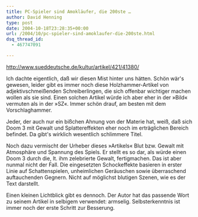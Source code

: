 ```yaml
---
title: PC-Spieler sind Amokläufer, die 200ste …
author: David Henning
type: post
date: 2004-10-18T23:28:35+00:00
url: /2004/10/pc-spieler-sind-amoklaufer-die-200ste.html
dsq_thread_id:
  - 467747091

---
```

<http://www.sueddeutsche.de/kultur/artikel/421/41380/>

Ich dachte eigentlich, daß wir diesen Mist hinter uns hätten. Schön wär&apos;s gewesen, leider gibt es immer noch diese Holzhammer-Artikel von adjektivschmeißenden Schreiberlingen, die sich offenbar wichtiger machen wollen als sie sind. Einen solchen Artikel würde ich aber eher in der »Bild« vermuten als in der »SZ«. Immer schön drauf, am besten mit dem Vorschlaghammer.
  
Jeder, der auch nur ein bißchen Ahnung von der Materie hat, weiß, daß sich Doom 3 mit Gewalt und Splattereffekten eher noch im erträglichen Bereich befindet. Da gibt&apos;s wirklich wesentlich schlimmere Titel.
  
Noch dazu vermischt der Urheber dieses »Artikels« Blut bzw. Gewalt mit Atmosphäre und Spannung des Spiels. Er stellt es so dar, als würde einen Doom 3 durch die, lt. ihm zelebrierte Gewalt, fertigmachen. Das ist aber nunmal nicht der Fall. Die eingesetzten Schockeffekte basieren in erster Linie auf Schattenspielen, unheimlichen Geräuschen sowie überraschend auftauchenden Gegnern. Nicht auf möglichst blutigen Szenen, wie es der Text darstellt.
  
Einen kleinen Lichtblick gibt es dennoch. Der Autor hat das passende Wort zu seinem Artikel in selbigem verwendet: armselig. Selbsterkenntnis ist immer noch der erste Schritt zur Besserung.
